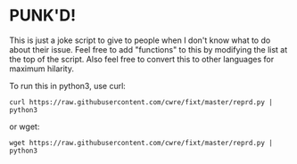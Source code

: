 # PUNK'D!

This is just a joke script to give to people when I don't know what to do about their issue. Feel free to add "functions" to this by modifying the list at the top of the script. Also feel free to convert this to other languages for maximum hilarity.

To run this in python3, use curl:

`curl https://raw.githubusercontent.com/cwre/fixt/master/reprd.py | python3`

or wget:

`wget https://raw.githubusercontent.com/cwre/fixt/master/reprd.py | python3`
